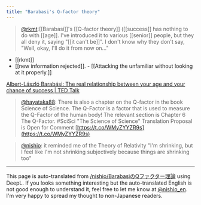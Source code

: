 ```yaml
---
title: "Barabasi's Q-factor theory"
---
```


> [@rkmt](https://twitter.com/rkmt/status/1664604831762501632?s=46&t=gkSZtjGEtUZPO0JCzBxCBw):[[Barabasi]]'s [[Q-factor theory]] ([[success]] has nothing to do with [[age]]. I've introduced it to various [[senior]] people, but they all deny it, saying "[[it can't be]]". I don't know why they don't say, "Well, okay, I'll do it from now on..."
- [[rkmt]]
- [[new information rejected]].
        - [[Attacking the unfamiliar without looking at it properly.]]


[Albert-László Barabási: The real relationship between your age and your chance of success | TED Talk](https://www.ted.com/talks/albert_laszlo_barabasi_the_real_relationship_between_your_age_and_your_chance_of_success?language=en)

> [@hayataka88](https://twitter.com/hayataka88/status/1664803522632900608?s=20): There is also a chapter on the Q-factor in the book Science of Science. The Q-Factor is a factor that is used to measure the Q-Factor of the human body! The relevant section is Chapter 6 The Q-Factor. #SciSci
> "The Science of Science" Translation Proposal is Open for Comment
> [https://t.co/WMyZYYZR9s](https://t.co/WMyZYYZR9s)


> [@nishio](https://twitter.com/nishio/status/1664627815193677826?s=20): it reminded me of the Theory of Relativity "I'm shrinking, but I feel like I'm not shrinking subjectively because things are shrinking too"


---
This page is auto-translated from [/nishio/BarabasiのQファクター理論](https://scrapbox.io/nishio/BarabasiのQファクター理論) using DeepL. If you looks something interesting but the auto-translated English is not good enough to understand it, feel free to let me know at [@nishio_en](https://twitter.com/nishio_en). I'm very happy to spread my thought to non-Japanese readers.